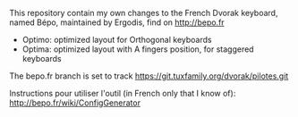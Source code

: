 This repository contain my own changes to the French Dvorak keyboard,
named Bépo, maintained by Ergodis, find on http://bepo.fr

* Optimo: optimized layout for Orthogonal keyboards
* Optima: optimized layout with A fingers position, for staggered keyboards

The bepo.fr branch is set to track https://git.tuxfamily.org/dvorak/pilotes.git

Instructions pour utiliser l'outil (in French only that I know of): http://bepo.fr/wiki/ConfigGenerator
